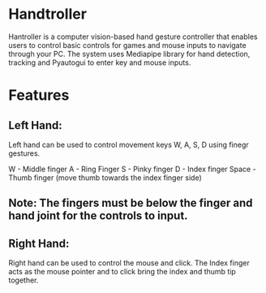 # Handtroller

Hantroller is a computer vision-based hand gesture controller that enables users to control basic controls for games and mouse inputs to navigate through your PC. The system uses Mediapipe library for hand detection, tracking and Pyautogui to enter key and mouse inputs.

# Features

## Left Hand:
Left hand can be used to control movement keys W, A, S, D using finegr gestures. 

W - Middle finger 
A - Ring Finger
S - Pinky finger
D - Index finger
Space - Thumb finger (move thumb towards the index finger side)

## Note: The fingers must be below the finger and hand joint for the controls to input.

## Right Hand:

Right hand can be used to control the mouse and click. The Index finger acts as the mouse pointer and to click bring the index and thumb tip together.
